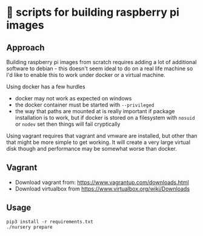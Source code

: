 # :seedling: scripts for building raspberry pi images

## Approach

Building raspberry pi images from scratch requires adding a lot of additional software to debian - this doesn't seem ideal to do on a real life machine so I'd like to enable this to work under docker or a virtual machine.

Using docker has a few hurdles

- docker may not work as expected on windows
- the docker container must be started with `--privileged`
- the way that paths are mounted at is really important if package installation is to work, but if docker is stored on a filesystem with `nosuid` or `nodev` set then things will fail cryptically

Using vagrant requires that vagrant and vmware are installed, but other than that might be more simple to get working.  It will create a very large virtual disk though and performance may be somewhat worse than docker.

## Vagrant

* Download vagrant from: https://www.vagrantup.com/downloads.html
* Download virtualbox from https://www.virtualbox.org/wiki/Downloads

## Usage

```
pip3 install -r requirements.txt
./nursery prepare
```
